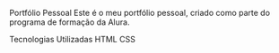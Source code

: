 Portfólio Pessoal
Este é o meu portfólio pessoal, criado como parte do programa de formação da Alura.

Tecnologias Utilizadas
HTML
CSS

